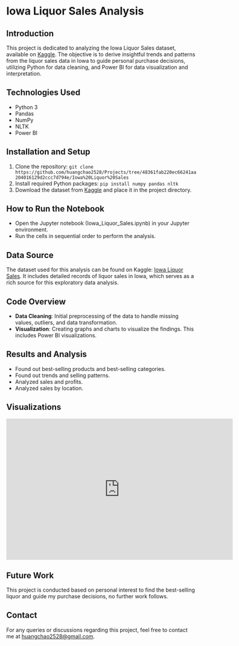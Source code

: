 # Iowa Liquor Sales Analysis

## Introduction
This project is dedicated to analyzing the Iowa Liquor Sales dataset, available on [Kaggle](https://www.kaggle.com/datasets/residentmario/iowa-liquor-sales). The objective is to derive insightful trends and patterns from the liquor sales data in Iowa to guide personal purchase decisions, utilizing Python for data cleaning, and Power BI for data visualization and interpretation.

## Technologies Used
- Python 3
- Pandas
- NumPy
- NLTK
- Power BI

## Installation and Setup
1. Clone the repository:
```git clone https://github.com/huangchao2528/Projects/tree/48361fab220ec66241aa204016129d2ccc7d794e/Iowa%20Liquor%20Sales```
2. Install required Python packages:
```pip install numpy pandas nltk```
3. Download the dataset from [Kaggle](https://www.kaggle.com/datasets/residentmario/iowa-liquor-sales) and place it in the project directory.

## How to Run the Notebook
- Open the Jupyter notebook (Iowa_Liquor_Sales.ipynb) in your Jupyter environment.
- Run the cells in sequential order to perform the analysis.

## Data Source
The dataset used for this analysis can be found on Kaggle: [Iowa Liquor Sales](https://www.kaggle.com/datasets/residentmario/iowa-liquor-sales). It includes detailed records of liquor sales in Iowa, which serves as a rich source for this exploratory data analysis.

## Code Overview
- **Data Cleaning**: Initial preprocessing of the data to handle missing values, outliers, and data transformation.
- **Visualization**: Creating graphs and charts to visualize the findings. This includes Power BI visualizations.

## Results and Analysis
- Found out best-selling products and best-selling categories.
- Found out trends and selling patterns.
- Analyzed sales and profits.
- Analyzed sales by location.

## Visualizations
<iframe title="Report Section" width="600" height="373.5" src="https://app.powerbi.com/view?r=eyJrIjoiNTYyMGE2NjEtZjljMy00YTcwLWI2NDktM2I2MWM1YTFkMGQ4IiwidCI6ImI2MzhkNGMwLTBiOTItNDE0Ni05MzRkLWE0NmMwMGJmMGJlZSJ9" frameborder="0" allowFullScreen="true"></iframe>

## Future Work
This project is conducted based on personal interest to find the best-selling liquor and guide my purchase decisions, no further work follows.

## Contact
For any queries or discussions regarding this project, feel free to contact me at <huangchao2528@gmail.com>.